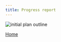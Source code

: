 ```yaml
---
title: Progress report
--- 
```


![initial plan outline](/ENG1-Team4/docs/assets/gantt_initial.png)
  

[Home](https://beep-boop-boop.github.io/ENG1-Team4/)
